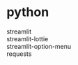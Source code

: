 # python
streamlit                 
streamlit-lottie          
streamlit-option-menu     
requests                  
